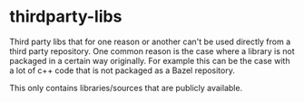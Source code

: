 # thirdparty-libs
Third party libs that for one reason or another can't be used directly from a third party repository.
One common reason is the case where a library is not packaged in a certain way originally. For example
this can be the case with a lot of c++ code that is not packaged as a Bazel repository.

This only contains libraries/sources that are publicly available. 
